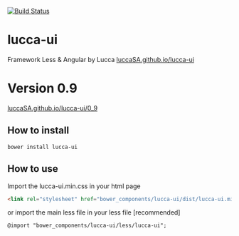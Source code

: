 [![Build Status](https://travis-ci.org/LuccaSA/lucca-ui.svg?branch=master)](https://travis-ci.org/LuccaSA/lucca-ui)
# lucca-ui
Framework Less &amp; Angular by Lucca
[luccaSA.github.io/lucca-ui](http://luccaSA.github.io/lucca-ui)


# Version 0.9
[luccaSA.github.io/lucca-ui/0_9](http://luccaSA.github.io/lucca-ui/0_9)
## How to install
```
bower install lucca-ui
```
## How to use
Import the lucca-ui.min.css in your html page
```html
<link rel="stylesheet" href="bower_components/lucca-ui/dist/lucca-ui.min.css"/>
```
or import the main less file in your less file [recommended]
```less
@import "bower_components/lucca-ui/less/lucca-ui";
```
